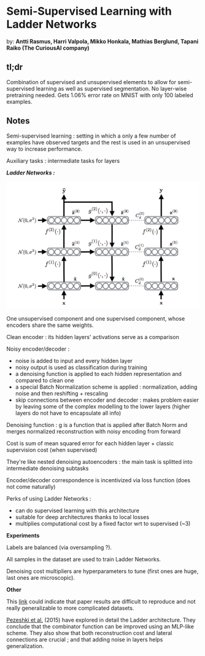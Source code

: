# Semi-Supervised Learning with Ladder Networks

by: **Antti Rasmus, Harri Valpola, Mikko Honkala, Mathias Berglund, Tapani Raiko (The CuriousAI company)**

## tl;dr

Combination of supervised and unsupervised elements to allow for semi-supervised learning as well as supervised segmentation. No layer-wise pretraining needed. Gets 1.06% error rate on MNIST with only 100 labeled examples.

## Notes

Semi-supervised learning : setting in which a only a few number of examples have observed targets and the rest is used in an unsupervised way to increase performance.

Auxiliary tasks : intermediate tasks for layers

***Ladder Networks :***

![](imgs/sslln.png)

One unsupervised component and one supervised component, whose encoders share the same weights.

Clean encoder : its hidden layers' activations serve as a comparison

Noisy encoder/decoder : 

* noise is added to input and every hidden layer
* noisy output is used as classification during training
* a denoising function is applied to each hidden representation and compared to clean one
* a special Batch Normalization scheme is applied : normalization, adding noise and then reshifting + rescaling
* skip connections between encoder and decoder : makes problem easier by leaving some of the complex modelling to the lower layers (higher layers do not have to encapsulate all info)

Denoising function : g is a function that is applied after Batch Norm and merges normalized reconstruction with noisy encoding from forward

Cost is sum of mean squared error for each hidden layer + classic supervision cost (when supervised)

They're like nested denoising autoencoders : the main task is splitted into intermediate denoising subtasks

Encoder/decoder correspondence is incentivized via loss function (does not come naturally)

Perks of using Ladder Networks :

* can do supervised learning with this architecture
* suitable for deep architectures thanks to local losses
* multiplies computational cost by a fixed factor wrt to supervised (~3)

**Experiments**

Labels are balanced (via oversampling ?).

All samples in the dataset are used to train Ladder Networks.

Denoising cost multipliers are hyperparameters to tune (first ones are huge, last ones are microscopic).

**Other**

This [link](https://www.reddit.com/r/MachineLearning/comments/3w3egh/the_ladder_network_results_extremely_impressive/) could indicate that paper results are difficult to reproduce and not really generalizable to more complicated datasets.

[Pezeshki et al.](https://arxiv.org/pdf/1511.06430.pdf) (2015) have explored in detail the Ladder architecture. They conclude that the combinator function can be improved using an MLP-like scheme. They also show that both reconstruction cost and lateral connections are crucial ; and that adding noise in layers helps generalization.

